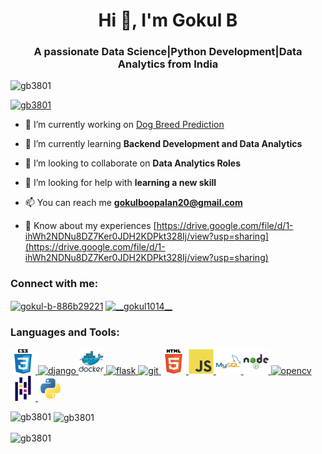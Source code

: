 <h1 align="center">Hi 👋, I'm Gokul B</h1>
<h3 align="center">A passionate Data Science|Python Development|Data Analytics from India</h3>

<p align="left"> <img src="https://komarev.com/ghpvc/?username=gb3801&label=Profile%20views&color=0e75b6&style=flat" alt="gb3801" /> </p>

<p align="left"> <a href="https://github.com/ryo-ma/github-profile-trophy"><img src="https://github-profile-trophy.vercel.app/?username=gb3801" alt="gb3801" /></a> </p>

- 🔭 I’m currently working on [Dog Breed Prediction](https://github.com/gb3801/dog-breed-prediction-webapp-main.git)

- 🌱 I’m currently learning **Backend Development and Data Analytics**

- 👯 I’m looking to collaborate on **Data Analytics Roles**

- 🤝 I’m looking for help with **learning a new skill**

- 📫 You can reach me **gokulboopalan20@gmail.com**

- 📄 Know about my experiences [https://drive.google.com/file/d/1-ihWh2NDNu8DZ7Ker0JDH2KDPkt328Ij/view?usp=sharing](https://drive.google.com/file/d/1-ihWh2NDNu8DZ7Ker0JDH2KDPkt328Ij/view?usp=sharing)

<h3 align="left">Connect with me:</h3>
<p align="left">
<a href="https://linkedin.com/in/gokul-b-886b29221" target="blank"><img align="center" src="https://raw.githubusercontent.com/rahuldkjain/github-profile-readme-generator/master/src/images/icons/Social/linked-in-alt.svg" alt="gokul-b-886b29221" height="30" width="40" /></a>
<a href="https://instagram.com/__gokul1014__" target="blank"><img align="center" src="https://raw.githubusercontent.com/rahuldkjain/github-profile-readme-generator/master/src/images/icons/Social/instagram.svg" alt="__gokul1014__" height="30" width="40" /></a>
</p>

<h3 align="left">Languages and Tools:</h3>
<p align="left"> <a href="https://www.w3schools.com/css/" target="_blank" rel="noreferrer"> <img src="https://raw.githubusercontent.com/devicons/devicon/master/icons/css3/css3-original-wordmark.svg" alt="css3" width="40" height="40"/> </a> <a href="https://www.djangoproject.com/" target="_blank" rel="noreferrer"> <img src="https://cdn.worldvectorlogo.com/logos/django.svg" alt="django" width="40" height="40"/> </a> <a href="https://www.docker.com/" target="_blank" rel="noreferrer"> <img src="https://raw.githubusercontent.com/devicons/devicon/master/icons/docker/docker-original-wordmark.svg" alt="docker" width="40" height="40"/> </a> <a href="https://flask.palletsprojects.com/" target="_blank" rel="noreferrer"> <img src="https://www.vectorlogo.zone/logos/pocoo_flask/pocoo_flask-icon.svg" alt="flask" width="40" height="40"/> </a> <a href="https://git-scm.com/" target="_blank" rel="noreferrer"> <img src="https://www.vectorlogo.zone/logos/git-scm/git-scm-icon.svg" alt="git" width="40" height="40"/> </a> <a href="https://www.w3.org/html/" target="_blank" rel="noreferrer"> <img src="https://raw.githubusercontent.com/devicons/devicon/master/icons/html5/html5-original-wordmark.svg" alt="html5" width="40" height="40"/> </a> <a href="https://developer.mozilla.org/en-US/docs/Web/JavaScript" target="_blank" rel="noreferrer"> <img src="https://raw.githubusercontent.com/devicons/devicon/master/icons/javascript/javascript-original.svg" alt="javascript" width="40" height="40"/> </a> <a href="https://www.mysql.com/" target="_blank" rel="noreferrer"> <img src="https://raw.githubusercontent.com/devicons/devicon/master/icons/mysql/mysql-original-wordmark.svg" alt="mysql" width="40" height="40"/> </a> <a href="https://nodejs.org" target="_blank" rel="noreferrer"> <img src="https://raw.githubusercontent.com/devicons/devicon/master/icons/nodejs/nodejs-original-wordmark.svg" alt="nodejs" width="40" height="40"/> </a> <a href="https://opencv.org/" target="_blank" rel="noreferrer"> <img src="https://www.vectorlogo.zone/logos/opencv/opencv-icon.svg" alt="opencv" width="40" height="40"/> </a> <a href="https://pandas.pydata.org/" target="_blank" rel="noreferrer"> <img src="https://raw.githubusercontent.com/devicons/devicon/2ae2a900d2f041da66e950e4d48052658d850630/icons/pandas/pandas-original.svg" alt="pandas" width="40" height="40"/> </a> <a href="https://www.python.org" target="_blank" rel="noreferrer"> <img src="https://raw.githubusercontent.com/devicons/devicon/master/icons/python/python-original.svg" alt="python" width="40" height="40"/> </a> </p>

<p><img align="left" src="https://github-readme-stats.vercel.app/api/top-langs?username=gb3801&show_icons=true&locale=en&layout=compact" alt="gb3801" /></p>

<p>&nbsp;<img align="center" src="https://github-readme-stats.vercel.app/api?username=gb3801&show_icons=true&locale=en" alt="gb3801" /></p>

<p><img align="center" src="https://github-readme-streak-stats.herokuapp.com/?user=gb3801&" alt="gb3801" /></p>

